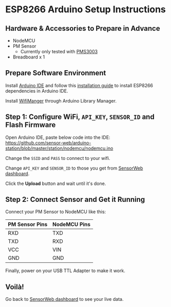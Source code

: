 ESP8266 Arduino Setup Instructions
==================================

## Hardware & Accessories to Prepare in Advance

- NodeMCU
- PM Sensor
    + Currently only tested with [PMS3003][PMS3003]
- Breadboard x 1

## Prepare Software Environment

Install [Arduino IDE][arduino-download] and follow this [installation guide][esp8266-install] to install ESP8266 dependencies in Arduino IDE.

Install [WifiManger][wifi-manager] through Arduino Library Manager.

## Step 1: Configure WiFi, `API_KEY`, `SENSOR_ID` and Flash Firmware

Open Arduino IDE, paste below code into the IDE:
https://github.com/sensor-web/arduino-station/blob/master/station/nodemcu/nodemcu.ino

Change the `SSID` and `PASS` to connect to your wifi. 

Change `API_KEY` and `SENSOR_ID` to those you get from [SensorWeb dashboard][sensorweb-profile].

Click the **Upload** button and wait until it's done.

## Step 2: Connect Sensor and Get it Running

Connect your PM Sensor to NodeMCU like this:

PM Sensor Pins| NodeMCU Pins
--- | ----
RXD | TXD
TXD | RXD
VCC | VIN
GND | GND

Finally, power on your USB TTL Adapter to make it work.

## Voilà!

Go back to [SensorWeb dashboard][sensorweb-profile] to see your live data.

[PMS3003]: https://goo.gl/CIVGjF
[arduino-download]: https://www.arduino.cc/en/Main/Software
[wifi-manager]: https://github.com/tzapu/WiFiManager#quick-start
[esp8266-install]: http://esp8266.github.io/Arduino/versions/2.1.0/doc/installing.html
[sensorweb-profile]: http://sensorweb.io/profile
